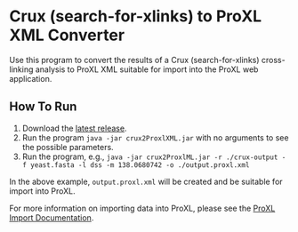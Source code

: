 Crux (search-for-xlinks) to ProXL XML Converter
=====================================================

Use this program to convert the results of a Crux (search-for-xlinks) cross-linking analysis to ProXL XML suitable for import into the ProXL web application.

How To Run
-------------
1. Download the [latest release](https://github.com/yeastrc/proxl-import-crux/releases).
2. Run the program ``java -jar crux2ProxlXML.jar`` with no arguments to see the possible parameters.
3. Run the program, e.g., ``java -jar crux2ProxlML.jar -r ./crux-output -f yeast.fasta -l dss -m 138.0680742 -o ./output.proxl.xml``

In the above example, ``output.proxl.xml`` will be created and be suitable for import into ProXL.

For more information on importing data into ProXL, please see the [ProXL Import Documentation](http://proxl-web-app.readthedocs.org/en/latest/install/import.html).
